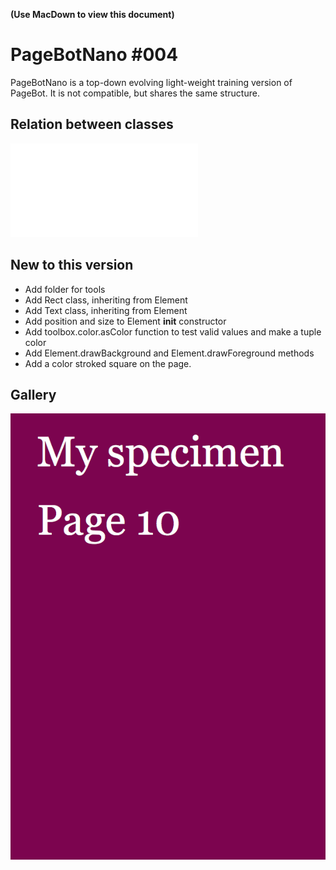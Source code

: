 **(Use MacDown to view this document)**

# PageBotNano #004
PageBotNano is a top-down evolving light-weight training version of PageBot. It is not compatible, but shares the same structure. 

## Relation between classes

![](gallery/DocumentPagesElements.pdf)

## New to this version

* Add folder for tools
* Add Rect class, inheriting from Element
* Add Text class, inheriting from Element
* Add position and size to Element __init__ constructor
* Add toolbox.color.asColor function to test valid values and make a tuple color
* Add Element.drawBackground and Element.drawForeground methods
* Add a color stroked square on the page.

## Gallery

![](gallery/MyTypeSpecimen.png)

